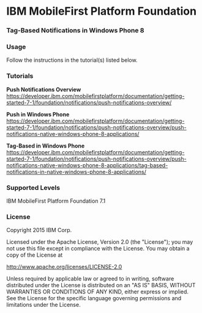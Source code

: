 IBM MobileFirst Platform Foundation
===
### Tag-Based Notifications in Windows Phone 8


### Usage
Follow the instructions in the tutorial(s) listed below.

### Tutorials
**Push Notifications Overview**
https://developer.ibm.com/mobilefirstplatform/documentation/getting-started-7-1/foundation/notifications/push-notifications-overview/

**Push in Windows Phone**
https://developer.ibm.com/mobilefirstplatform/documentation/getting-started-7-1/foundation/notifications/push-notifications-overview/push-notifications-native-windows-phone-8-applications/

**Tag-Based in Windows Phone**
https://developer.ibm.com/mobilefirstplatform/documentation/getting-started-7-1/foundation/notifications/push-notifications-overview/push-notifications-native-windows-phone-8-applications/tag-based-notifications-in-native-windows-phone-8-applications/

### Supported Levels
IBM MobileFirst Platform Foundation 7.1

### License
Copyright 2015 IBM Corp.

Licensed under the Apache License, Version 2.0 (the "License");
you may not use this file except in compliance with the License.
You may obtain a copy of the License at

http://www.apache.org/licenses/LICENSE-2.0

Unless required by applicable law or agreed to in writing, software
distributed under the License is distributed on an "AS IS" BASIS,
WITHOUT WARRANTIES OR CONDITIONS OF ANY KIND, either express or implied.
See the License for the specific language governing permissions and
limitations under the License.
